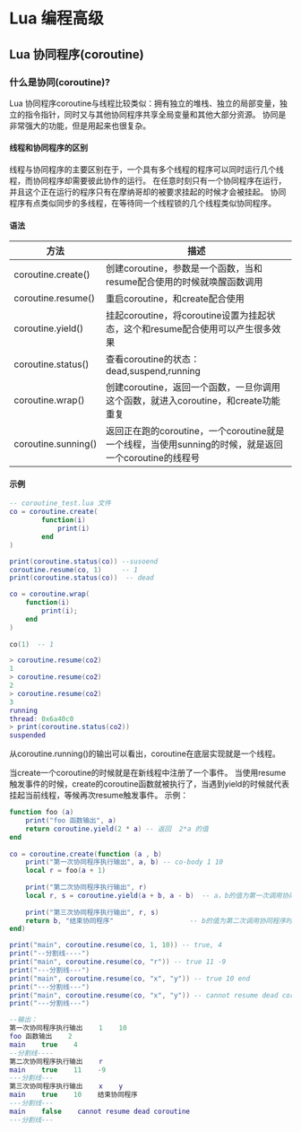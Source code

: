 # Lua 编程高级

## Lua 协同程序(coroutine)

### 什么是协同(coroutine)?

Lua 协同程序coroutine与线程比较类似：拥有独立的堆栈、独立的局部变量，独立的指令指针，同时又与其他协同程序共享全局变量和其他大部分资源。
协同是非常强大的功能，但是用起来也很复杂。

#### 线程和协同程序的区别

线程与协同程序的主要区别在于，一个具有多个线程的程序可以同时运行几个线程，而协同程序却需要彼此协作的运行。
在任意时刻只有一个协同程序在运行，并且这个正在运行的程序只有在摩纳哥却的被要求挂起的时候才会被挂起。
协同程序有点类似同步的多线程，在等待同一个线程锁的几个线程类似协同程序。

#### 语法

|方法|描述|
|----|----|
|coroutine.create()|创建coroutine，参数是一个函数，当和resume配合使用的时候就唤醒函数调用|
|coroutine.resume()|重启coroutine，和create配合使用|
|coroutine.yield()|挂起coroutine，将coroutine设置为挂起状态，这个和resume配合使用可以产生很多效果|
|coroutine.status()|查看coroutine的状态：dead,suspend,running|
|coroutine.wrap()|创建coroutine，返回一个函数，一旦你调用这个函数，就进入coroutine，和create功能重复|
|coroutine.sunning()|返回正在跑的coroutine，一个coroutine就是一个线程，当使用sunning的时候，就是返回一个coroutine的线程号|

#### 示例

```lua
-- coroutine_test.lua 文件
co = coroutine.create(
        function(i)
            print(i)
        end
)

print(coroutine.status(co)) --susoend
coroutine.resume(co, 1)     -- 1
print(coroutine.status(co))  -- dead

co = coroutine.wrap(
    function(i)
        print(i);
    end
)
 
co(1)  -- 1

> coroutine.resume(co2) 
1
> coroutine.resume(co2) 
2
> coroutine.resume(co2) 
3
running
thread: 0x6a40c0
> print(coroutine.status(co2))
suspended
```
从coroutine.running()的输出可以看出，coroutine在底层实现就是一个线程。

当create一个coroutine的时候就是在新线程中注册了一个事件。
当使用resume触发事件的时候，create的coroutine函数就被执行了，当遇到yield的时候就代表挂起当前线程，等候再次resume触发事件。
示例：
```lua
function foo (a)
    print("foo 函数输出", a)
    return coroutine.yield(2 * a) -- 返回  2*a 的值
end
 
co = coroutine.create(function (a , b)
    print("第一次协同程序执行输出", a, b) -- co-body 1 10
    local r = foo(a + 1)
     
    print("第二次协同程序执行输出", r)
    local r, s = coroutine.yield(a + b, a - b)  -- a，b的值为第一次调用协同程序时传入
     
    print("第三次协同程序执行输出", r, s)
    return b, "结束协同程序"                   -- b的值为第二次调用协同程序时传入
end)

print("main", coroutine.resume(co, 1, 10)) -- true, 4
print("--分割线----")
print("main", coroutine.resume(co, "r")) -- true 11 -9
print("---分割线---")
print("main", coroutine.resume(co, "x", "y")) -- true 10 end
print("---分割线---")
print("main", coroutine.resume(co, "x", "y")) -- cannot resume dead coroutine
print("---分割线---")

--输出：
第一次协同程序执行输出    1    10
foo 函数输出    2
main    true    4
--分割线----
第二次协同程序执行输出    r
main    true    11    -9
---分割线---
第三次协同程序执行输出    x    y
main    true    10    结束协同程序
---分割线---
main    false    cannot resume dead coroutine
---分割线---

```


